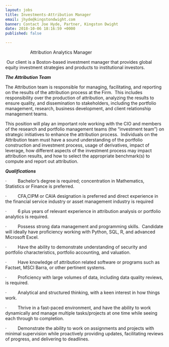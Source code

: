```yaml
---
layout: jobs
title: Investments-Attribution Manager
email: jhyde@kingstondwight.com
banner: Contact Joe Hyde, Partner, Kingston Dwight
date: 2018-10-06 18:16:59 +0000
published: false

---
```

                    Attribution Analytics Manager

 Our client is a Boston-based investment manager that provides global equity investment strategies and products to institutional investors.  

**_The Attribution Team_**

The Attribution team is responsible for managing, facilitating, and reporting on the results of the attribution process at the Firm.  This includes responsibility over the production of attribution, analyzing the results to ensure quality, and dissemination to stakeholders, including the portfolio management, research, business development, and client relationship management teams.

This position will play an important role working with the CIO and members of the research and portfolio management teams (the “investment team”) on strategic initiatives to enhance the attribution process.  Individuals on the Attribution team must have a sound understanding of the portfolio construction and investment process, usage of derivatives, impact of leverage, how different aspects of the investment process may impact attribution results, and how to select the appropriate benchmark(s) to compute and report out attribution.

**_Qualifications_**

·         Bachelor’s degree is required; concentration in Mathematics, Statistics or Finance is preferred.

·         CFA,CIPM or CAIA designation is preferred and direct experience in the financial service industry or asset management industry is required 

·         6 plus years of relevant experience in attribution analysis or portfolio analytics is required.

·         Possess strong data management and programming skills.  Candidate will ideally have proficiency working with Python, SQL, R, and advanced Microsoft Excel.

·         Have the ability to demonstrate understanding of security and portfolio characteristics, portfolio accounting, and valuation.

·         Have knowledge of attribution related software or programs such as Factset, MSCI Barra, or other pertinent systems.

·         Proficiency with large volumes of data, including data quality reviews, is required.

·         Analytical and structured thinking, with a keen interest in how things work.

·         Thrive in a fast-paced environment, and have the ability to work dynamically and manage multiple tasks/projects at one time while seeing each through to completion.

·         Demonstrate the ability to work on assignments and projects with minimal supervision while proactively providing updates, facilitating reviews of progress, and delivering to deadlines.

 

 